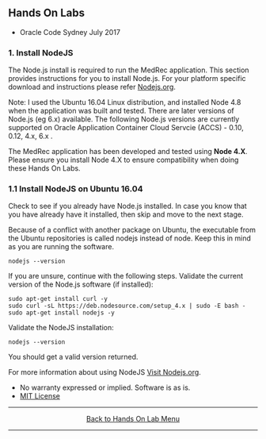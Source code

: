 ## Hands On Labs

- Oracle Code Sydney July 2017

### 1. Install NodeJS

The Node.js install is required to run the MedRec application.
This section provides instructions for you to install Node.js. 
For your platform specific download and instructions please refer [Nodejs.org](https://nodejs.org/en/download/). 

Note: I used the Ubuntu 16.04 Linux distribution, and installed Node 4.8 when the application was built and tested. There are later versions of Node.js (eg 6.x) available. The following Node.js versions are currently supported on Oracle Application Container Cloud Servcie (ACCS) - 0.10, 0.12, 4.x, 6.x .

The MedRec application has been developed and tested using **Node 4.X**.
Please ensure you install Node 4.X to ensure compatibility when doing these Hands On Labs.

### 1.1 Install NodeJS on Ubuntu 16.04

Check to see if you already have Node.js installed.
In case you know that you have already have it installed, then skip and move to the next stage.

Because of a conflict with another package on Ubuntu, the executable from the Ubuntu repositories is called nodejs instead of node. Keep this in mind as you are running the software. 

``` nodejs --version ```

If you are unsure, continue with the following steps.
Validate the current version of the Node.js software (if installed):

``` 
sudo apt-get install curl -y
sudo curl -sL https://deb.nodesource.com/setup_4.x | sudo -E bash -
sudo apt-get install nodejs -y 
```

Validate the NodeJS installation:

``` nodejs --version ```

You should get a valid version returned. 

For more information about using NodeJS [Visit Nodejs.org](https://nodejs.org/en/download/). 

* No warranty expressed or implied.  Software is as is.
* [MIT License](http://www.opensource.org/licenses/mit-license.html)

<hr />
<center>
<a href="../../handsonlabs" class="btn" >Back to Hands On Lab Menu</a>
<center />
<hr />

